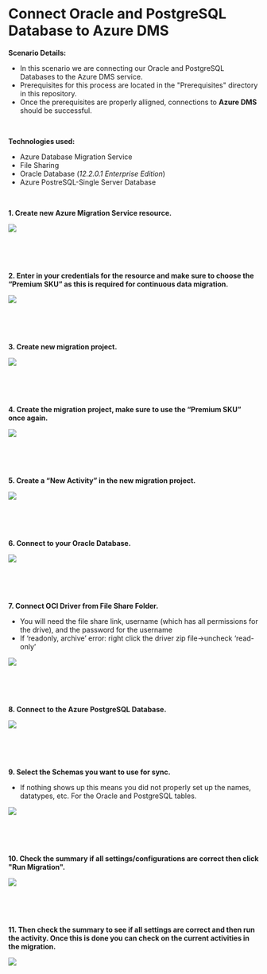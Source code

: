 # Connect Oracle and PostgreSQL Database to Azure DMS 

**Scenario Details:**
* In this scenario we are connecting our Oracle and PostgreSQL Databases to the Azure DMS service.
* Prerequisites for this process are located in the "Prerequisites" directory in this repository.
* Once the prerequisites are properly alligned, connections to **Azure DMS** should be successful.
<br/> 

**Technologies used:**
* Azure Database Migration Service
* File Sharing
* Oracle Database (*12.2.0.1 Enterprise Edition*)
* Azure PostreSQL-Single Server Database
<br/>



**1. Create new Azure Migration Service resource.**

<kbd>
  <img src="/Images/2.png">
</kbd></p>

<br/><br/><br/>



**2. Enter in your credentials for the resource and make sure to choose the “Premium SKU” as this is required for continuous data migration.**

<kbd>
  <img src="/Images/3.png">
</kbd></p>

<br/><br/><br/>



**3. Create new migration project.**

<kbd>
  <img src="/Images/4.png">
</kbd></p>

<br/><br/><br/>



**4. Create the migration project, make sure to use the “Premium SKU” once again.**

<kbd>
  <img src="/Images/5.png">
</kbd></p>

<br/><br/><br/>



**5. Create a “New Activity” in the new migration project.**

<kbd>
  <img src="/Images/6.png">
</kbd></p>

<br/><br/><br/>



**6. Connect to your Oracle Database.**

<kbd>
  <img src="/Images/7.png">
</kbd></p>

<br/><br/><br/>



**7. Connect OCI Driver from File Share Folder.**

* You will need the file share link, username (which has all permissions for the drive), and the password for the username 
* If ‘readonly, archive’ error: right click the driver zip file->uncheck ‘read-only’ 

<kbd>
  <img src="https://github.com/Click2Cloud/azure-oracle-migration/new/master/Images/8.png">
</kbd></p>

<br/><br/><br/>



**8. Connect to the Azure PostgreSQL Database.**

<kbd>
  <img src="https://github.com/Click2Cloud/azure-oracle-migration/new/master/Images/9.png">
</kbd></p>

<br/><br/><br/>



**9. Select the Schemas you want to use for sync.**

* If nothing shows up this means you did not properly set up the names, datatypes, etc. For the Oracle and PostgreSQL tables. 

<kbd>
  <img src="https://github.com/Click2Cloud/azure-oracle-migration/new/master/Images/10.png">
</kbd></p>

<br/><br/><br/>



**10. Check the summary if all settings/configurations are correct then click "Run Migration".**

<kbd>
  <img src="https://github.com/Click2Cloud/azure-oracle-migration/new/master/Images/11.png">
</kbd></p>

<br/><br/><br/>



**11. Then check the summary to see if all settings are correct and then run the activity. Once this is done you can check on the current activities in the migration.**

<kbd>
  <img src="https://github.com/Click2Cloud/azure-oracle-migration/new/master/Images/12.png">
</kbd></p>
